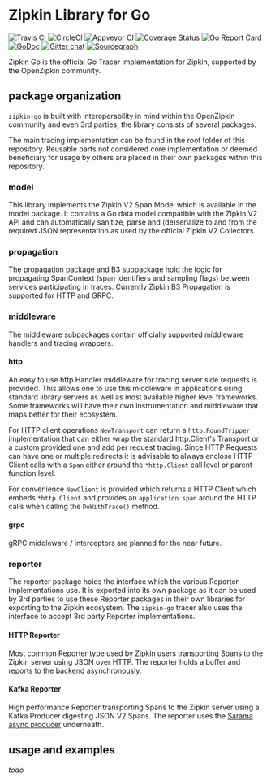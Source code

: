 # Zipkin Library for Go

[![Travis CI](https://travis-ci.org/openzipkin/zipkin-go.svg?branch=master)](https://travis-ci.org/openzipkin/zipkin-go)
[![CircleCI](https://circleci.com/gh/openzipkin/zipkin-go.svg?style=shield)](https://circleci.com/gh/openzipkin/zipkin-go)
[![Appveyor CI](https://ci.appveyor.com/api/projects/status/1d0e5k96g10ajl63/branch/master?svg=true)](https://ci.appveyor.com/api/projects/status/1d0e5k96g10ajl63/branch/master)
[![Coverage Status](https://img.shields.io/coveralls/github/openzipkin/zipkin-go.svg)](https://coveralls.io/github/openzipkin/zipkin-go?branch=master)
[![Go Report Card](https://goreportcard.com/badge/github.com/openzipkin/zipkin-go)](https://goreportcard.com/report/github.com/openzipkin/zipkin-go)
[![GoDoc](https://godoc.org/github.com/openzipkin/zipkin-go?status.svg)](https://godoc.org/github.com/openzipkin/zipkin-go)
[![Gitter chat](https://badges.gitter.im/openzipkin/zipkin.svg)](https://gitter.im/openzipkin/zipkin?utm_source=badge&utm_medium=badge&utm_campaign=pr-badge&utm_content=badge)
[![Sourcegraph](https://sourcegraph.com/github.com/openzipkin/zipkin-go/-/badge.svg)](https://sourcegraph.com/github.com/openzipkin/zipkin-go?badge)

Zipkin Go is the official Go Tracer implementation for Zipkin, supported by the
OpenZipkin community.

## package organization
`zipkin-go` is built with interoperability in mind within the OpenZipkin
community and even 3rd parties, the library consists of several packages.

The main tracing implementation can be found in the root folder of this
repository. Reusable parts not considered core implementation or deemed
beneficiary for usage by others are placed in their own packages within this
repository.

### model
This library implements the Zipkin V2 Span Model which is available in the model
package. It contains a Go data model compatible with the Zipkin V2 API and can
automatically sanitize, parse and (de)serialize to and from the required JSON
representation as used by the official Zipkin V2 Collectors.

### propagation
The propagation package and B3 subpackage hold the logic for propagating
SpanContext (span identifiers and sampling flags) between services participating
in traces. Currently Zipkin B3 Propagation is supported for HTTP and GRPC.

### middleware
The middleware subpackages contain officially supported middleware handlers and
tracing wrappers.

#### http
An easy to use http.Handler middleware for tracing server side requests is
provided. This allows one to use this middleware in applications using
standard library servers as well as most available higher level frameworks. Some
frameworks will have their own instrumentation and middleware that maps better
for their ecosystem.

For HTTP client operations `NewTransport` can return a `http.RoundTripper`
implementation that can either wrap the standard http.Client's Transport or a
custom provided one and add per request tracing. Since HTTP Requests can have
one or multiple redirects it is advisable to always enclose HTTP Client calls
with a `Span` either around the `*http.Client` call level or parent function
level.

For convenience `NewClient` is provided which returns a HTTP Client which embeds
`*http.Client` and provides an `application span` around the HTTP calls when
calling the `DoWithTrace()` method.

#### grpc
gRPC middleware / interceptors are planned for the near future.

### reporter
The reporter package holds the interface which the various Reporter
implementations use. It is exported into its own package as it can be used by
3rd parties to use these Reporter packages in their own libraries for exporting
to the Zipkin ecosystem. The `zipkin-go` tracer also uses the interface to
accept 3rd party Reporter implementations.

#### HTTP Reporter
Most common Reporter type used by Zipkin users transporting Spans to the Zipkin
server using JSON over HTTP. The reporter holds a buffer and reports to the
backend asynchronously.

#### Kafka Reporter
High performance Reporter transporting Spans to the Zipkin server using a Kafka
Producer digesting JSON V2 Spans. The reporter uses the
[Sarama async producer](https://godoc.org/github.com/Shopify/sarama#AsyncProducer)
underneath.

## usage and examples
*todo*
